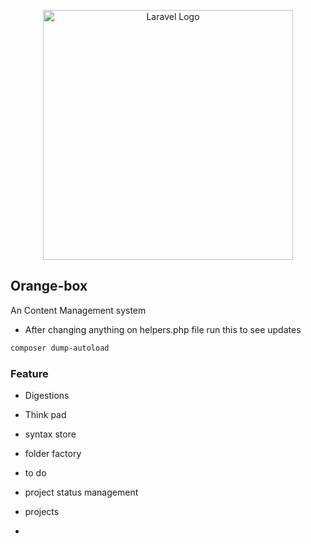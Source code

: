 <p align="center"><a href="https://laravel.com" target="_blank"><img src="https://raw.githubusercontent.com/laravel/art/master/logo-lockup/5%20SVG/2%20CMYK/1%20Full%20Color/laravel-logolockup-cmyk-red.svg" width="400" alt="Laravel Logo"></a></p>


## Orange-box
An Content Management system


- After changing anything on helpers.php file run this to see updates
```sh
composer dump-autoload
```


### Feature 

- Digestions
- Think pad
- syntax store

- folder factory

- to do 
- project status management
- projects 
- 
